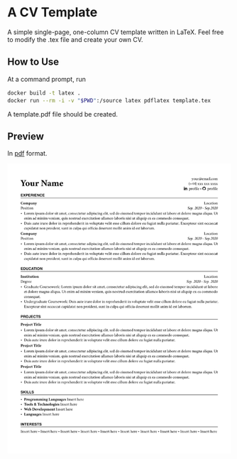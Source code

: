 # A CV Template

A simple single-page, one-column CV template written in LaTeX. Feel free to modify the .tex file and create your own CV.

## How to Use

At a command prompt, run

```sh
docker build -t latex .
docker run --rm -i -v "$PWD":/source latex pdflatex template.tex
```

A template.pdf file should be created.

## Preview

In [pdf](template.pdf) format.

![CV Preview](/preview.png)
